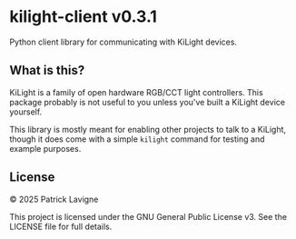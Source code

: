 # kilight-client v0.3.1
Python client library for communicating with KiLight devices.

## What is this?
KiLight is a family of open hardware RGB/CCT light controllers. This package probably is not useful to you unless you've built a KiLight device yourself. 

This library is mostly meant for enabling other projects to talk to a KiLight, though it does come with a simple `kilight` command for testing and example purposes.

## License

&copy; 2025 Patrick Lavigne

This project is licensed under the GNU General Public License v3. See the LICENSE file for full details.
